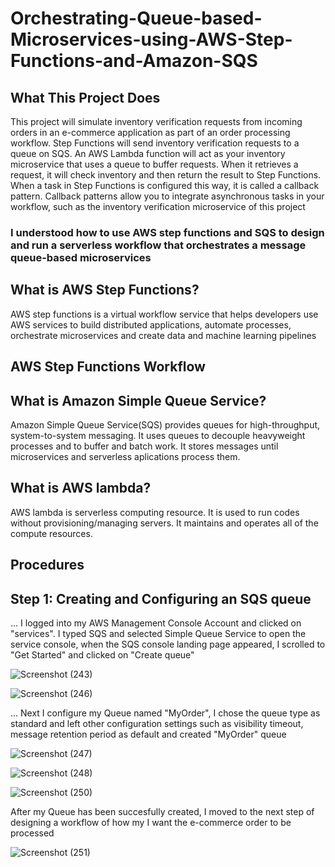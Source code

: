 # Orchestrating-Queue-based-Microservices-using-AWS-Step-Functions-and-Amazon-SQS
## What This Project Does
This project will simulate inventory verification requests from incoming orders in an e-commerce application as part of an order processing workflow. Step Functions will send inventory verification requests to a queue on SQS. An AWS Lambda function will act as your inventory microservice that uses a queue to buffer requests. When it retrieves a request, it will check inventory and then return the result to Step Functions. When a task in Step Functions is configured this way, it is called a callback pattern. Callback patterns allow you to integrate asynchronous tasks in your workflow, such as the inventory verification microservice of this project
### I understood how to use AWS step functions and SQS to design and run a serverless workflow that orchestrates a message queue-based microservices
## What is AWS Step Functions?
AWS step functions is a virtual workflow service that helps developers use AWS services to build distributed applications, automate processes, orchestrate microservices and create data and machine learning pipelines
## AWS Step Functions Workflow 
## What is Amazon Simple Queue Service?
Amazon Simple Queue Service(SQS) provides queues for high-throughput, system-to-system messaging. It uses queues to decouple heavyweight processes and to buffer and batch work. It stores messages until microservices and serverless aplications process them.
## What is AWS lambda?
AWS lambda is serverless computing resource. It is used to run codes without provisioning/managing servers. It maintains and operates all of the compute resources.
## Procedures
## Step 1: Creating and Configuring an SQS queue
... I logged into my AWS Management Console Account and clicked on "services". I typed SQS and selected Simple Queue Service to open the service console, when the SQS console landing page appeared, I scrolled to "Get Started" and clicked on "Create queue"

![Screenshot (243)](https://user-images.githubusercontent.com/99415191/224582700-748a3f1d-a2e1-46ac-b7f8-25591b979634.png)

![Screenshot (246)](https://user-images.githubusercontent.com/99415191/224583986-ce02e073-3b82-4ccc-ad5b-f09fcc5b1a6c.png)

... Next I configure my Queue named "MyOrder", I chose the queue type as standard and left other configuration settings such as visibility timeout, message retention period as default and created "MyOrder" queue

![Screenshot (247)](https://user-images.githubusercontent.com/99415191/224584887-b5144ea6-2cc9-4b16-91dd-916a704cfafd.png)

![Screenshot (248)](https://user-images.githubusercontent.com/99415191/224584954-3da2ac24-cecf-4dbb-b53a-95c11ffc367e.png)

![Screenshot (250)](https://user-images.githubusercontent.com/99415191/224584959-21007025-f7e7-44a5-95aa-4cf2aa08cd86.png)

After my Queue has been succesfully created, I moved to the next step of designing a workflow of how my I want the e-commerce order to be processed

![Screenshot (251)](https://user-images.githubusercontent.com/99415191/224584962-3a1afc8b-cb32-41c5-b484-17ca70e90f5e.png)
